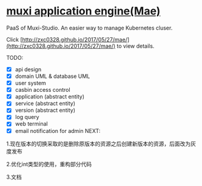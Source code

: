 # [muxi application engine(Mae)](https://github.com/muxiyun/Mae/tree/master)

PaaS of Muxi-Studio. An easier way to manage Kubernetes cluser.

Click [http://zxc0328.github.io/2017/05/27/mae/](http://zxc0328.github.io/2017/05/27/mae/) to view details.


TODO:
- [x] api design
- [x] domain UML & database UML
- [x] user system
- [x] casbin access control
- [x] application (abstract entity)
- [x] service (abstract entity)
- [x] version (abstract entity)
- [x] log query
- [x] web terminal
- [x] email notification for admin
NEXT:

1.现在版本的切换采取的是删除原版本的资源之后创建新版本的资源，后面改为灰度发布

2.优化int类型的使用，重构部分代码

3.文档
